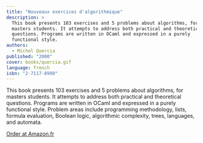 ```yaml
---
title: "Nouveaux exercices d'algorithmique"
description: >
  This book presents 103 exercises and 5 problems about algorithms, for
  masters students. It attempts to address both practical and theoretical
  questions. Programs are written in OCaml and expressed in a purely
  functional style.
authors:
  - Michel Quercia
published: "2000"
cover: books/quercia.gif
language: french
isbn: "2-7117-8990"
---
```


This book presents 103 exercises and 5 problems about algorithms, for
masters students. It attempts to address both practical and theoretical
questions. Programs are written in OCaml and expressed in a purely
functional style. Problem areas include programming methodology, lists,
formula evaluation, Boolean logic, algorithmic complexity, trees,
languages, and automata.

[Order at Amazon.fr](http://www.amazon.fr/exec/obidos/ASIN/3540673873)
